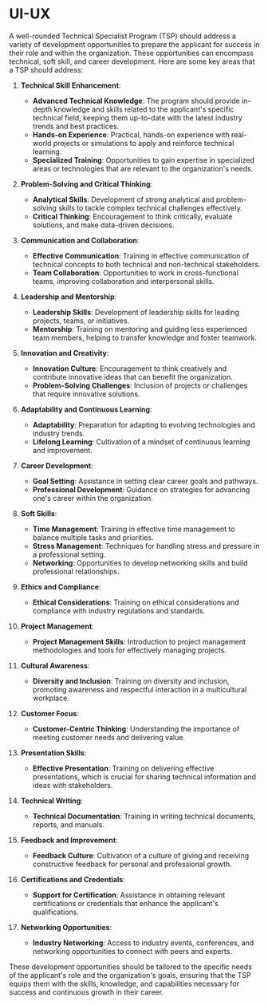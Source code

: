 # UI-UX

A well-rounded Technical Specialist Program (TSP) should address a variety of development opportunities to prepare the applicant for success in their role and within the organization. These opportunities can encompass technical, soft skill, and career development. Here are some key areas that a TSP should address:

1. **Technical Skill Enhancement**:
   - **Advanced Technical Knowledge**: The program should provide in-depth knowledge and skills related to the applicant's specific technical field, keeping them up-to-date with the latest industry trends and best practices.
   - **Hands-on Experience**: Practical, hands-on experience with real-world projects or simulations to apply and reinforce technical learning.
   - **Specialized Training**: Opportunities to gain expertise in specialized areas or technologies that are relevant to the organization's needs.

2. **Problem-Solving and Critical Thinking**:
   - **Analytical Skills**: Development of strong analytical and problem-solving skills to tackle complex technical challenges effectively.
   - **Critical Thinking**: Encouragement to think critically, evaluate solutions, and make data-driven decisions.

3. **Communication and Collaboration**:
   - **Effective Communication**: Training in effective communication of technical concepts to both technical and non-technical stakeholders.
   - **Team Collaboration**: Opportunities to work in cross-functional teams, improving collaboration and interpersonal skills.

4. **Leadership and Mentorship**:
   - **Leadership Skills**: Development of leadership skills for leading projects, teams, or initiatives.
   - **Mentorship**: Training on mentoring and guiding less experienced team members, helping to transfer knowledge and foster teamwork.

5. **Innovation and Creativity**:
   - **Innovation Culture**: Encouragement to think creatively and contribute innovative ideas that can benefit the organization.
   - **Problem-Solving Challenges**: Inclusion of projects or challenges that require innovative solutions.

6. **Adaptability and Continuous Learning**:
   - **Adaptability**: Preparation for adapting to evolving technologies and industry trends.
   - **Lifelong Learning**: Cultivation of a mindset of continuous learning and improvement.

7. **Career Development**:
   - **Goal Setting**: Assistance in setting clear career goals and pathways.
   - **Professional Development**: Guidance on strategies for advancing one's career within the organization.

8. **Soft Skills**:
   - **Time Management**: Training in effective time management to balance multiple tasks and priorities.
   - **Stress Management**: Techniques for handling stress and pressure in a professional setting.
   - **Networking**: Opportunities to develop networking skills and build professional relationships.

9. **Ethics and Compliance**:
   - **Ethical Considerations**: Training on ethical considerations and compliance with industry regulations and standards.

10. **Project Management**:
    - **Project Management Skills**: Introduction to project management methodologies and tools for effectively managing projects.

11. **Cultural Awareness**:
    - **Diversity and Inclusion**: Training on diversity and inclusion, promoting awareness and respectful interaction in a multicultural workplace.

12. **Customer Focus**:
    - **Customer-Centric Thinking**: Understanding the importance of meeting customer needs and delivering value.

13. **Presentation Skills**:
    - **Effective Presentation**: Training on delivering effective presentations, which is crucial for sharing technical information and ideas with stakeholders.

14. **Technical Writing**:
    - **Technical Documentation**: Training in writing technical documents, reports, and manuals.

15. **Feedback and Improvement**:
    - **Feedback Culture**: Cultivation of a culture of giving and receiving constructive feedback for personal and professional growth.

16. **Certifications and Credentials**:
    - **Support for Certification**: Assistance in obtaining relevant certifications or credentials that enhance the applicant's qualifications.

17. **Networking Opportunities**:
    - **Industry Networking**: Access to industry events, conferences, and networking opportunities to connect with peers and experts.

These development opportunities should be tailored to the specific needs of the applicant's role and the organization's goals, ensuring that the TSP equips them with the skills, knowledge, and capabilities necessary for success and continuous growth in their career.
